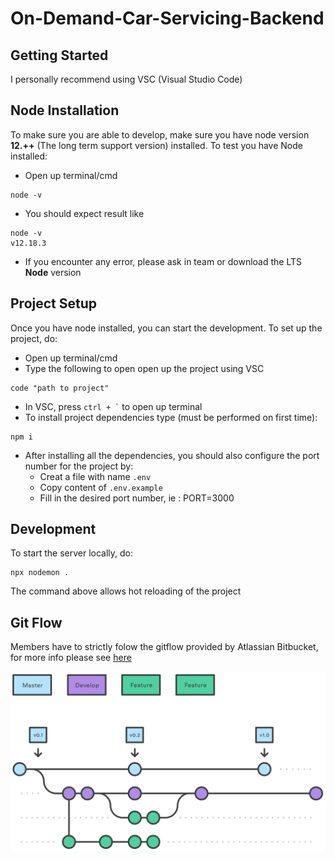 # On-Demand-Car-Servicing-Backend

## Getting Started
I personally recommend using VSC (Visual Studio Code)

## Node Installation
To make sure you are able to develop, make sure you have node version **12.++** (The long term support version) installed. To test you have Node installed:
- Open up terminal/cmd
```
node -v
```
- You should expect result like
```
node -v
v12.18.3
```
- If you encounter any error, please ask in team or download the LTS **Node** version

## Project Setup
Once you have node installed, you can start the development. To set up the project, do:

- Open up terminal/cmd
- Type the following to open open up the project using VSC
``` 
code "path to project" 
``` 
- In VSC, press ``` ctrl + ` ``` to open up terminal
- To install project dependencies type (must be performed on first time):
``` 
npm i 
``` 
- After installing all the dependencies, you should also configure the port number for the project by:
  - Creat a file with name ```.env```
  - Copy content of ```.env.example```
  - Fill in the desired port number, ie : PORT=3000

## Development
To start the server locally, do:
```
npx nodemon .
```
The command above allows hot reloading of the project

## Git Flow
Members have to strictly folow the gitflow provided by Atlassian Bitbucket, for more info please see [here](https://www.atlassian.com/git/tutorials/comparing-workflows/gitflow-workflow)

![GitFlowImage](https://github.com/LUXIANZE/third-cc-website/blob/dev/docs/GitFlow.svg)

